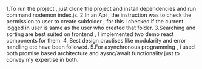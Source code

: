 1.To run the project , just clone the project and install dependencies and run command nodemon index.js.
2.In an Api , the instruction was to check the permission to user to create subfolder , for this i checked if the current logged in user is same as the user who created that folder.
3.Searching and sorting are best suited on frontend , I implemented two demo react components for them.
4. Best design practises like modularity and error handling etc have been followed.
5.For asynchronous programming , i used both promise based architecture and aysnc/await functionality just to convey my expertise in both.

